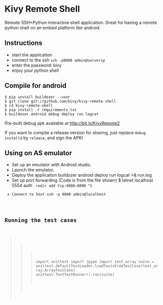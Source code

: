 Kivy Remote Shell
=================

Remote SSH+Python interactive shell application. Great for having a remote
python shell on an embed platform like android.


Instructions
------------

* start the application
* connect to the ssh `ssh -p8000 admin@serverip`
* enter the password: kivy
* enjoy your python shell


Compile for android
-------------------


```
$ pip install buildozer --user
$ git clone git://github.com/kivy/kivy-remote-shell
$ cd kivy-remote-shell
$ pip install -r requirements.txt
$ buildozer android debug deploy run logcat
```

Pre-built debug apk available at http://bit.ly/KivyRemote2


If you want to compile a release version for sharing, just replace `debug
installd` by `release`, and sign the APK!

Using on AS emulator
--------------------

- Set up an emulator with Android studio.
- Launch the emulator.
- Deploy the application
    buildozer android deploy run logcat >& run.log
- Set up port forwarding (Code is from the file shown)
    $ telnet localhost 5554
    auth <code>
    redir add tcp:8000:8000
    ^C
- Connect to host
    ssh -p 8000 admin@localhost


Running the test cases
----------------------

>>> import unittest
>>> import jpype
>>> import test_array
>>> suite = unittest.defaultTestLoader.loadTestsFromTestCase(test_array.ArrayTestCase)
>>> unittest.TextTestRunner().run(suite)

